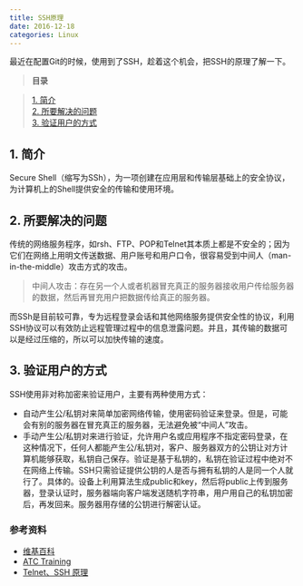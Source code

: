 ```yaml
---
title: SSH原理
date: 2016-12-18
categories: Linux
---
```


最近在配置Git的时候，使用到了SSH，趁着这个机会，把SSH的原理了解一下。

> **目录** 


> [1. 简介](#anchor1)  
> [2. 所要解决的问题](#anchor2)  
> [3. 验证用户的方式](#anchor3)  

<a name="anchor1"></a>
## 1. 简介
Secure Shell（缩写为SSh），为一项创建在应用层和传输层基础上的安全协议，为计算机上的Shell提供安全的传输和使用环境。

<a name="anchor2"></a>
## 2. 所要解决的问题
传统的网络服务程序，如rsh、FTP、POP和Telnet其本质上都是不安全的；因为它们在网络上用明文传送数据、用户账号和用户口令，很容易受到中间人（man-in-the-middle）攻击方式的攻击。
> 中间人攻击：存在另一个人或者机器冒充真正的服务器接收用户传给服务器的数据，然后再冒充用户把数据传给真正的服务器。

而SSh是目前较可靠，专为远程登录会话和其他网络服务提供安全性的协议，利用SSH协议可以有效防止远程管理过程中的信息泄露问题。并且，其传输的数据可以是经过压缩的，所以可以加快传输的速度。

<a name="anchor3"></a>
## 3. 验证用户的方式
SSH使用非对称加密来验证用户，主要有两种使用方式：

- 自动产生公/私钥对来简单加密网络传输，使用密码验证来登录。但是，可能会有别的服务器在冒充真正的服务器，无法避免被“中间人”攻击。
- 手动产生公/私钥对来进行验证，允许用户名或应用程序不指定密码登录，在这种情况下，任何人都能产生公/私钥对，客户、服务器双方的公钥让对方计算机能够获取，私钥自己保存。验证是基于私钥的，私钥在验证过程中绝对不在网络上传输。SSH只需验证提供公钥的人是否与拥有私钥的人是同一个人就行了。具体的。设备上利用算法生成public和key，然后将public上传到服务器，登录认证时，服务器端向客户端发送随机字符串，用户用自己的私钥加密后，再发回来。服务器用存储的公钥进行解密认证。

### 参考资料
- [维基百科](https://zh.wikipedia.org/wiki/Secure_Shell)
- [ATC Training](https://zsw.gitbooks.io/atc-training/content/ssh.html)
- [Telnet、SSH 原理](https://www.chenshaowen.com/telnet-ssh-key/)
